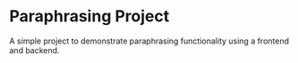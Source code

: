 # Paraphrasing Project

A simple project to demonstrate paraphrasing functionality using a frontend and backend.